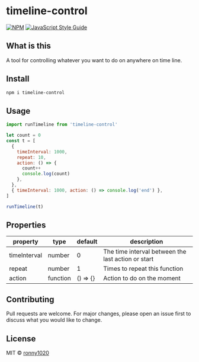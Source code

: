 # timeline-control

[![NPM](https://img.shields.io/npm/v/timeline-control.svg)](https://www.npmjs.com/package/timeline-control) [![JavaScript Style Guide](https://img.shields.io/badge/code_style-standard-brightgreen.svg)](https://standardjs.com)

## What is this

A tool for controlling whatever you want to do on anywhere on time line.

## Install

```bash
npm i timeline-control
```

## Usage

```jsx
import runTimeline from 'timeline-control'

let count = 0
const t = [
  {
    timeInterval: 1000,
    repeat: 10,
    action: () => {
      count++
      console.log(count)
    },
  },
  { timeInterval: 1000, action: () => console.log('end') },
]

runTimeline(t)
```

## Properties

| property     | type     | default  | description                                        |
| ------------ | -------- | -------- | -------------------------------------------------- |
| timeInterval | number   | 0        | The time interval between the last action or start |
| repeat       | number   | 1        | Times to repeat this function                      |
| action       | function | () => {} | Action to do on the moment                         |

## Contributing

Pull requests are welcome. For major changes, please open an issue first to discuss what you would like to change.

## License

MIT © [ronny1020](https://github.com/ronny1020)
